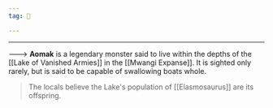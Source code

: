 ```yaml
---
tag: 👹

---
```

---

---> **Aomak** is a legendary monster said to live within the depths of the [[Lake of Vanished Armies]] in the [[Mwangi Expanse]]. It is sighted only rarely, but is said to be capable of swallowing boats whole.
> The locals believe the Lake's population of [[Elasmosaurus]] are its offspring.







